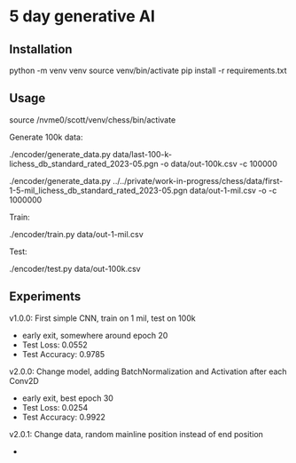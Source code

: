# 5 day generative AI

## Installation

python -m venv venv
source venv/bin/activate
pip install -r requirements.txt

## Usage

source /nvme0/scott/venv/chess/bin/activate

Generate 100k data:

./encoder/generate_data.py data/last-100-k-lichess_db_standard_rated_2023-05.pgn  -o data/out-100k.csv -c 100000

./encoder/generate_data.py ../../private/work-in-progress/chess/data/first-1-5-mil_lichess_db_standard_rated_2023-05.pgn data/out-1-mil.csv -o -c 1000000

Train:

./encoder/train.py data/out-1-mil.csv

Test:

./encoder/test.py data/out-100k.csv

## Experiments

v1.0.0: First simple CNN, train on 1 mil, test on 100k

* early exit, somewhere around epoch 20
* Test Loss: 0.0552
* Test Accuracy: 0.9785

v2.0.0: Change model, adding BatchNormalization and Activation after each Conv2D

* early exit, best epoch 30
* Test Loss: 0.0254
* Test Accuracy: 0.9922

v2.0.1: Change data, random mainline position instead of end position

*
